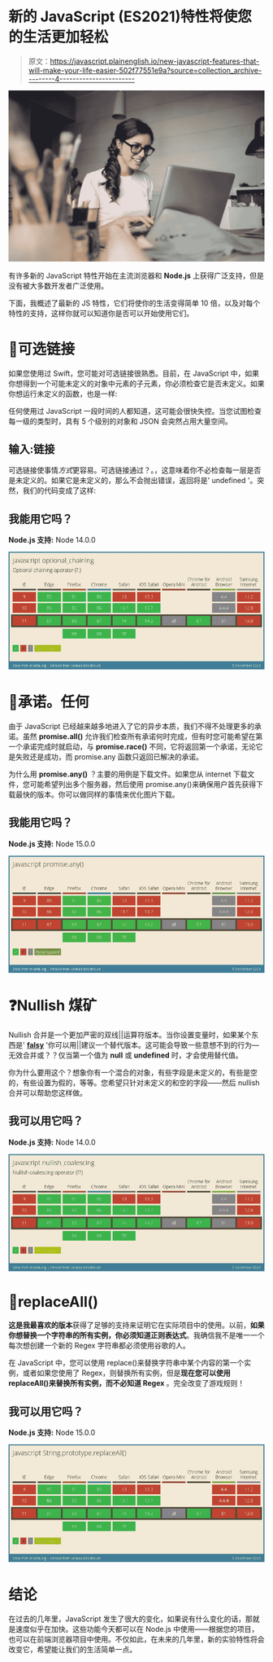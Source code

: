 # 新的 JavaScript (ES2021)特性将使您的生活更加轻松

> 原文：<https://javascript.plainenglish.io/new-javascript-features-that-will-make-your-life-easier-502f77551e9a?source=collection_archive---------4----------------------->

![](img/bac4b47498f82cd16ec0f9fcfafc0142.png)

有许多新的 JavaScript 特性开始在主流浏览器和 **Node.js** 上获得广泛支持，但是没有被大多数开发者广泛使用。

下面，我概述了最新的 JS 特性，它们将使你的生活变得简单 10 倍，以及对每个特性的支持，这样你就可以知道你是否可以开始使用它们。

# 🔗可选链接

如果您使用过 Swift，您可能对可选链接很熟悉。目前，在 JavaScript 中，如果你想得到一个可能未定义的对象中元素的子元素，你必须检查它是否未定义。如果你想运行未定义的函数，也是一样:

任何使用过 JavaScript 一段时间的人都知道，这可能会很快失控。当您试图检查每一级的类型时，具有 5 个级别的对象和 JSON 会突然占用大量空间。

## 输入:链接

可选链接使事情*方式*更容易。可选链接通过？。，这意味着你不必检查每一层是否是未定义的。如果它是未定义的，那么不会抛出错误，返回将是' undefined '。突然，我们的代码变成了这样:

## 我能用它吗？

**Node.js 支持:** Node 14.0.0

![](img/a64112cb4d5e4258e234ebad3fb9a723.png)

# 🤞承诺。任何

由于 JavaScript 已经越来越多地进入了它的异步本质，我们不得不处理更多的承诺。虽然 **promise.all()** 允许我们检查所有承诺何时完成，但有时您可能希望在第一个承诺完成时就启动，与 **promise.race()** 不同，它将返回第一个承诺，无论它是失败还是成功，而 promise.any 函数只返回已解决的承诺。

为什么用 **promise.any()** ？主要的用例是下载文件。如果您从 internet 下载文件，您可能希望列出多个服务器，然后使用 promise.any()来确保用户首先获得下载最快的版本。你可以做同样的事情来优化图片下载。

## 我能用它吗？

**Node.js 支持:** Node 15.0.0

![](img/0f6b285d3c424284e2b30007ba1da95e.png)

# ❓Nullish 煤矿

Nullish 合并是一个更加严密的双线||运算符版本。当你设置变量时，如果某个东西是' [**falsy**](https://developer.mozilla.org/en-US/docs/Glossary/Falsy) '你可以用||建议一个替代版本。这可能会导致一些意想不到的行为—无效合并或？？仅当第一个值为 **null** 或 **undefined** 时，才会使用替代值。

你为什么要用这个？想象你有一个混合的对象，有些字段是未定义的，有些是空的，有些设置为假的，等等。您希望只针对未定义的和空的字段——然后 nullish 合并可以帮助您这样做。

## 我可以用它吗？

**Node.js 支持:** Node 14.0.0

![](img/39b9a9fdbdfb8a1d936d4b0fb663af08.png)

# 🔁replaceAll()

**这是我最喜欢的版本**获得了足够的支持来证明它在实际项目中的使用。以前，**如果你想替换一个字符串的所有实例，你必须知道正则表达式**。我确信我不是唯一一个每次想创建一个新的 Regex 字符串都必须使用谷歌的人。

在 JavaScript 中，您可以使用 replace()来替换字符串中某个内容的第一个实例，或者如果您使用了 Regex，则替换所有实例，但是**现在您可以使用 replaceAll()来替换所有实例，而不必知道 Regex** 。完全改变了游戏规则！

## 我可以用它吗？

**Node.js 支持:** Node 15.0.0

![](img/76ff7ce461340f6e8facca25c9b417b6.png)

# 结论

在过去的几年里，JavaScript 发生了很大的变化，如果说有什么变化的话，那就是速度似乎在加快。这些功能今天都可以在 Node.js 中使用——根据您的项目，也可以在前端浏览器项目中使用。不仅如此，在未来的几年里，新的实验特性将会改变它，希望能让我们的生活简单一点。